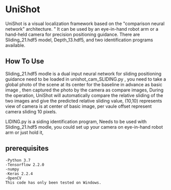 # UniShot
UniShot is a visual localization framework based on the "comparison neural network" architecture.
" It can be used by an eye-in-hand robot arm or a hand-held camera for precision positioning guidance.
There are Sliding_21.hdf5 model, Depth_13.hdf5, and two identification programs available.
## How To Use
Sliding_21.hdf5 modle is a dual input neural network for sliding positioning guidance need to be 
loaded in unishot_cam_SLIDING.py ,
you need to take a global photo of the scene at its center for the baseline in advance as basic image ,
then captured the photo by the camera as compare images, 
During the operation,
UniShot will automatically compare the relative sliding of the two images and give the predicted relative sliding value,
(10,10) represents view of camera is at center of basic image,
per vaule offset represent camera sliding 10 pixels.  
 
LIDING.py is a siding identification program, Needs to be used with  Sliding_21.hdf5 modle,
you could  set up your camera on eye-in-hand robot arm or just hold it,



## prerequisites
```
-Python 3.7
-Tensorflow 2.2.0
-numpy
-Keras 2.2.4
-OpenCV
This code has only been tested on Windows.

